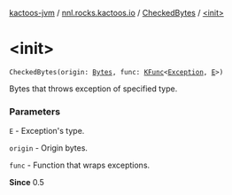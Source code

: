 [kactoos-jvm](../../index.md) / [nnl.rocks.kactoos.io](../index.md) / [CheckedBytes](index.md) / [&lt;init&gt;](./-init-.md)

# &lt;init&gt;

`CheckedBytes(origin: `[`Bytes`](../../nnl.rocks.kactoos/-bytes/index.md)`, func: `[`KFunc`](../../nnl.rocks.kactoos/-k-func.md)`<`[`Exception`](https://kotlinlang.org/api/latest/jvm/stdlib/kotlin/-exception/index.html)`, `[`E`](index.md#E)`>)`

Bytes that throws exception of specified type.

### Parameters

`E` - Exception's type.

`origin` - Origin bytes.

`func` - Function that wraps exceptions.

**Since**
0.5

